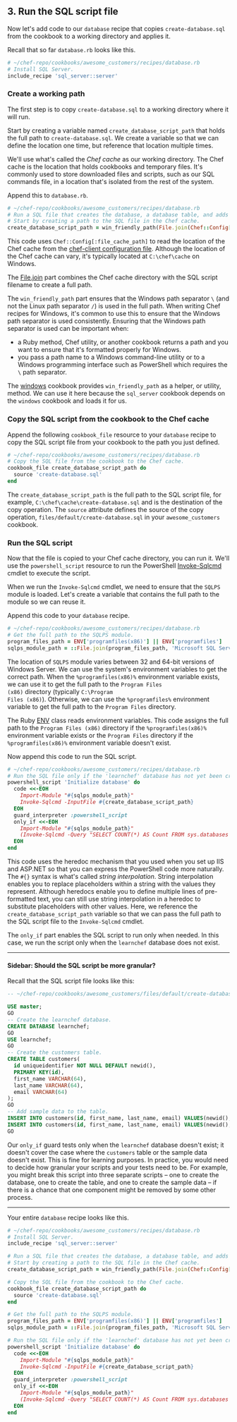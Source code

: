 ## 3. Run the SQL script file

Now let's add code to our `database` recipe that copies <code class="file-path">create-database.sql</code> from the cookbook to a working directory and applies it.

Recall that so far <code class="file-path">database.rb</code> looks like this.

```ruby
# ~/chef-repo/cookbooks/awesome_customers/recipes/database.rb
# Install SQL Server.
include_recipe 'sql_server::server'
```

### Create a working path

The first step is to copy <code class="file-path">create-database.sql</code> to a working directory where it will run.

Start by creating a variable named `create_database_script_path` that holds the full path to <code class="file-path">create-database.sql</code>. We create a variable so that we can define the location one time, but reference that location multiple times.

We'll use what's called the _Chef cache_ as our working directory. The Chef cache is the location that holds cookbooks and temporary files. It's commonly used to store downloaded files and scripts, such as our SQL commands file, in a location that's isolated from the rest of the system.

Append this to <code class="file-path">database.rb</code>.

```ruby
# ~/chef-repo/cookbooks/awesome_customers/recipes/database.rb
# Run a SQL file that creates the database, a database table, and adds sample table rows.
# Start by creating a path to the SQL file in the Chef cache.
create_database_script_path = win_friendly_path(File.join(Chef::Config[:file_cache_path], 'create-database.sql'))
```

This code uses `Chef::Config[:file_cache_path]` to read the location of the Chef cache from the [chef-client configuration file](https://docs.chef.io/config_rb_client.html). Although the location of the Chef cache can vary, it's typically located at <code class="file-path">C:\chef\cache</code> on Windows.

The [File.join](http://ruby-doc.org/core-2.2.0/File.html#method-c-join) part combines the Chef cache directory with the SQL script filename to create a full path.

The `win_friendly_path` part ensures that the Windows path separator `\` (and not the Linux path separator `/`) is used in the full path. When writing Chef recipes for Windows, it's common to use this to ensure that the Windows path separator is used consistently. Ensuring that the Windows path separator is used can be important when:

* a Ruby method, Chef utility, or another cookbook returns a path and you want to ensure that it's formatted properly for Windows.
* you pass a path name to a Windows command-line utility or to a Windows programming interface such as PowerShell which requires the `\` path separator.

The [windows](https://supermarket.chef.io/cookbooks/windows) cookbook provides `win_friendly_path` as a helper, or utility, method. We can use it here because the `sql_server` cookbook depends on the `windows` cookbook and loads it for us.

### Copy the SQL script from the cookbook to the Chef cache

Append the following `cookbook_file` resource to your `database` recipe to copy the SQL script file from your cookbook to the path you just defined.

```ruby
# ~/chef-repo/cookbooks/awesome_customers/recipes/database.rb
# Copy the SQL file from the cookbook to the Chef cache.
cookbook_file create_database_script_path do
  source 'create-database.sql'
end
```

The `create_database_script_path` is the full path to the SQL script file, for example, <code class="file-path">C:\chef\cache\create-database.sql</code> and is the destination of the copy operation. The `source` attribute defines the source of the copy operation, <code class="file-path">files/default/create-database.sql</code> in your `awesome_customers` cookbook.

### Run the SQL script

Now that the file is copied to your Chef cache directory, you can run it. We'll use the `powershell_script` resource to run the PowerShell [Invoke-Sqlcmd](https://msdn.microsoft.com/en-us/library/cc281720\(v=sql.110\).aspx) cmdlet to execute the script.

When we run the `Invoke-Sqlcmd` cmdlet, we need to ensure that the `SQLPS` module is loaded. Let's create a variable that contains the full path to the module so we can reuse it.

Append this code to your `database` recipe.

```ruby
# ~/chef-repo/cookbooks/awesome_customers/recipes/database.rb
# Get the full path to the SQLPS module.
program_files_path = ENV['programfiles(x86)'] || ENV['programfiles']
sqlps_module_path = ::File.join(program_files_path, 'Microsoft SQL Server\110\Tools\PowerShell\Modules\SQLPS')
```

The location of `SQLPS` module varies between 32 and 64-bit versions of Windows Server. We can use the system's environment variables to get the correct path. When the `%programfiles(x86)%` environment variable exists, we can use it to get the full path to the <code class="file-path">Program Files (x86)</code> directory (typically <code class="file-path">C:\Program Files (x86)</code>). Otherwise, we can use the `%programfiles%` environment variable to get the full path to the <code class="file-path">Program Files</code> directory.

The Ruby [ENV](http://ruby-doc.org/core-2.2.0/ENV.html) class reads environment variables. This code assigns the full path to the <code class="file-path">Program Files (x86)</code> directory if the `%programfiles(x86)%` environment variable exists or the <code class="file-path">Program Files</code> directory if the `%programfiles(x86)%` environment variable doesn't exist.

Now append this code to run the SQL script.

```ruby
# ~/chef-repo/cookbooks/awesome_customers/recipes/database.rb
# Run the SQL file only if the 'learnchef' database has not yet been created.
powershell_script 'Initialize database' do
  code <<-EOH
    Import-Module "#{sqlps_module_path}"
    Invoke-Sqlcmd -InputFile #{create_database_script_path}
  EOH
  guard_interpreter :powershell_script
  only_if <<-EOH
    Import-Module "#{sqlps_module_path}"
    (Invoke-Sqlcmd -Query "SELECT COUNT(*) AS Count FROM sys.databases WHERE name = 'learnchef'").Count -eq 0
  EOH
end
```

This code uses the heredoc mechanism that you used when you set up IIS and ASP.NET so that you can express the PowerShell code more naturally. The `#{}` syntax is what's called _string interpolation_. String interpolation enables you to replace placeholders within a string with the values they represent. Although heredocs enable you to define multiple lines of pre-formatted text, you can still use string interpolation in a heredoc to substitute placeholders with other values. Here, we reference the `create_database_script_path` variable so that we can pass the full path to the SQL script file to the `Invoke-Sqlcmd` cmdlet.

The `only_if` part enables the SQL script to run only when needed. In this case, we run the script only when the `learnchef` database does not exist.

<hr>

#### Sidebar: Should the SQL script be more granular?

Recall that the SQL script file looks like this:

```sql
-- ~/chef-repo/cookbooks/awesome_customers/files/default/create-database.sql

USE master;
GO
-- Create the learnchef database.
CREATE DATABASE learnchef;
GO
USE learnchef;
GO
-- Create the customers table.
CREATE TABLE customers(
  id uniqueidentifier NOT NULL DEFAULT newid(),
  PRIMARY KEY(id),
  first_name VARCHAR(64),
  last_name VARCHAR(64),
  email VARCHAR(64)
);
GO
-- Add sample data to the table.
INSERT INTO customers(id, first_name, last_name, email) VALUES(newid(), 'Jane', 'Smith', 'jane.smith@example.com');
INSERT INTO customers(id, first_name, last_name, email) VALUES(newid(), 'Dave', 'Richards', 'dave.richards@example.com');
GO
```

Our `only_if` guard tests only when the `learnchef` database doesn't exist; it doesn't cover the case where the `customers` table or the sample data doesn't exist. This is fine for learning purposes. In practice, you would need to decide how granular your scripts and your tests need to be. For example, you might break this script into three separate scripts &ndash; one to create the database, one to create the table, and one to create the sample data &ndash; if there is a chance that one component might be removed by some other process.

<hr>

Your entire `database` recipe looks like this.

```ruby
# ~/chef-repo/cookbooks/awesome_customers/recipes/database.rb
# Install SQL Server.
include_recipe 'sql_server::server'

# Run a SQL file that creates the database, a database table, and adds sample table rows.
# Start by creating a path to the SQL file in the Chef cache.
create_database_script_path = win_friendly_path(File.join(Chef::Config[:file_cache_path], 'create-database.sql'))

# Copy the SQL file from the cookbook to the Chef cache.
cookbook_file create_database_script_path do
  source 'create-database.sql'
end

# Get the full path to the SQLPS module.
program_files_path = ENV['programfiles(x86)'] || ENV['programfiles']
sqlps_module_path = ::File.join(program_files_path, 'Microsoft SQL Server\110\Tools\PowerShell\Modules\SQLPS')

# Run the SQL file only if the 'learnchef' database has not yet been created.
powershell_script 'Initialize database' do
  code <<-EOH
    Import-Module "#{sqlps_module_path}"
    Invoke-Sqlcmd -InputFile #{create_database_script_path}
  EOH
  guard_interpreter :powershell_script
  only_if <<-EOH
    Import-Module "#{sqlps_module_path}"
    (Invoke-Sqlcmd -Query "SELECT COUNT(*) AS Count FROM sys.databases WHERE name = 'learnchef'").Count -eq 0
  EOH
end
```
